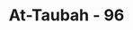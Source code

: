 ---
title: "At-Taubah - 96"
no: 96
arabic_no: ٩٦
ayah: يَحْلِفُوْنَ لَكُمْ لِتَرْضَوْا عَنْهُمْ ۚفَاِنْ تَرْضَوْا عَنْهُمْ فَاِنَّ اللّٰهَ لَا يَرْضٰى عَنِ الْقَوْمِ الْفٰسِقِيْنَ
translation: "Mereka akan bersumpah kepadamu agar kamu bersedia menerima mereka. Tetapi sekalipun kamu menerima mereka, Allah tidak akan rida kepada orang-orang yang fasik."
tafsir: "Ayat ini menegaskan sekali lagi bahwa kaum munafik itu akan bersumpah dengan nama Allah untuk meminta maaf kepada Rasulullah dan kaum Muslimin agar beliau dan kaum Muslimin rida (senang) kepada mereka serta memaafkan segala kesalahan mereka. Sesudah itu Allah menegaskan, bahwa tidak sepatutnya Rasulullah dan kaum Muslimin senang dan rida kepada kaum munafik, karena Allah sendiri tidak senang kepada kaum yang fasik.\n\nKemurkaan Allah kepada kaum munafik adalah disebabkan karena keingkaran dan sifat-sifat jelek mereka. Andaikata ada di antara orang-orang mukmin itu orang yang bersimpati, kepada kaum munafik maka orang itu pun akan ditimpa kemurkaan Allah.\n\nAkan tetapi, bila kaum munafik itu bertobat dan memohon ampun kepada Allah serta meninggalkan kemunafikan dan sifat-sifat jelek mereka sebelum ajal mereka tiba, maka Allah akan menerima tobat mereka dan memberikan ampunan atas dosa-dosa yang telah mereka perbuat."
---